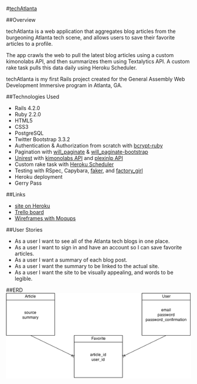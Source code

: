 #[techAtlanta](https://techatlanta.herokuapp.com)

##Overview

techAtlanta is a web application that aggregates blog articles from the burgeoning Atlanta tech scene, and allows users to save their favorite articles to a profile. 

The app crawls the web to pull the latest blog articles using a custom kimonolabs API, and then summarizes them using Textalytics API. A custom rake task pulls this data daily using Heroku Scheduler.

techAtlanta is my first Rails project created for the General Assembly Web Development Immersive program in Atlanta, GA.

##Technologies Used
* Rails 4.2.0
* Ruby 2.2.0
* HTML5
* CSS3
* PostgreSQL 
* Twitter Bootstrap 3.3.2
* Authentication & Authorization from scratch with [bcrypt-ruby](https://github.com/codahale/bcrypt-ruby)
* Pagination with [will_paginate](https://github.com/mislav/will_paginate) & [will_paginate-bootstrap](https://github.com/bootstrap-ruby/will_paginate-bootstrap)
* [Unirest](http://unirest.io/ruby.html) with [kimonolabs API](https://www.kimonolabs.com/) and [plexinlp API](http://www.plexinlp.com/index.html)
* Custom rake task with [Heroku Scheduler](https://addons.heroku.com/scheduler)
* Testing with RSpec, Capybara, [faker](https://github.com/stympy/faker), and [factory_girl](https://github.com/thoughtbot/factory_girl)
* Heroku deployment
* Gerry Pass

##Links
* [site on Heroku](techatlanta.herokuapp.com)
* [Trello board](https://trello.com/b/c40ALByH/techatlanta)
* [Wireframes with Moqups](https://moqups.com/#!/edit/lackeyjb/JiV8e5qo)

##User Stories
* As a user I want to see all of the Atlanta tech blogs in one place.
* As a user I want to sign in and have an account so I can save favorite articles.
* As a user I want a summary of each blog post.
* As a user I want the summary to be linked to the actual site.
* As a user I want the site to be visually appealing, and words to be legible.

##ERD
![ERD diagram](https://raw.githubusercontent.com/lackeyjb/techAtlanta/master/public/images/TechAtlanta.png)
